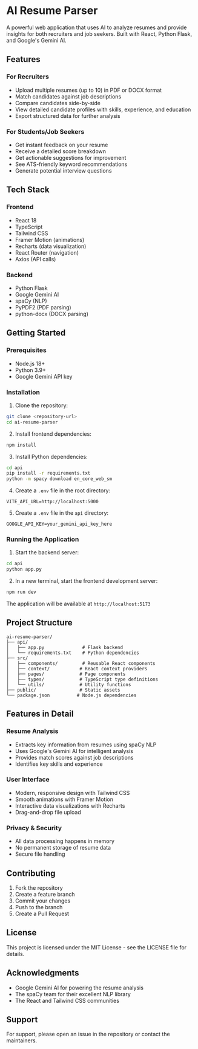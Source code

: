 # AI Resume Parser

A powerful web application that uses AI to analyze resumes and provide insights for both recruiters and job seekers. Built with React, Python Flask, and Google's Gemini AI.

## Features

### For Recruiters
- Upload multiple resumes (up to 10) in PDF or DOCX format
- Match candidates against job descriptions
- Compare candidates side-by-side
- View detailed candidate profiles with skills, experience, and education
- Export structured data for further analysis

### For Students/Job Seekers
- Get instant feedback on your resume
- Receive a detailed score breakdown
- Get actionable suggestions for improvement
- See ATS-friendly keyword recommendations
- Generate potential interview questions

## Tech Stack

### Frontend
- React 18
- TypeScript
- Tailwind CSS
- Framer Motion (animations)
- Recharts (data visualization)
- React Router (navigation)
- Axios (API calls)

### Backend
- Python Flask
- Google Gemini AI
- spaCy (NLP)
- PyPDF2 (PDF parsing)
- python-docx (DOCX parsing)

## Getting Started

### Prerequisites
- Node.js 18+
- Python 3.9+
- Google Gemini API key

### Installation

1. Clone the repository:
```bash
git clone <repository-url>
cd ai-resume-parser
```

2. Install frontend dependencies:
```bash
npm install
```

3. Install Python dependencies:
```bash
cd api
pip install -r requirements.txt
python -m spacy download en_core_web_sm
```

4. Create a `.env` file in the root directory:
```env
VITE_API_URL=http://localhost:5000
```

5. Create a `.env` file in the `api` directory:
```env
GOOGLE_API_KEY=your_gemini_api_key_here
```

### Running the Application

1. Start the backend server:
```bash
cd api
python app.py
```

2. In a new terminal, start the frontend development server:
```bash
npm run dev
```

The application will be available at `http://localhost:5173`

## Project Structure

```
ai-resume-parser/
├── api/
│   ├── app.py              # Flask backend
│   └── requirements.txt    # Python dependencies
├── src/
│   ├── components/         # Reusable React components
│   ├── context/           # React context providers
│   ├── pages/             # Page components
│   ├── types/             # TypeScript type definitions
│   └── utils/             # Utility functions
├── public/                # Static assets
└── package.json          # Node.js dependencies
```

## Features in Detail

### Resume Analysis
- Extracts key information from resumes using spaCy NLP
- Uses Google's Gemini AI for intelligent analysis
- Provides match scores against job descriptions
- Identifies key skills and experience

### User Interface
- Modern, responsive design with Tailwind CSS
- Smooth animations with Framer Motion
- Interactive data visualizations with Recharts
- Drag-and-drop file upload

### Privacy & Security
- All data processing happens in memory
- No permanent storage of resume data
- Secure file handling

## Contributing

1. Fork the repository
2. Create a feature branch
3. Commit your changes
4. Push to the branch
5. Create a Pull Request

## License

This project is licensed under the MIT License - see the LICENSE file for details.

## Acknowledgments

- Google Gemini AI for powering the resume analysis
- The spaCy team for their excellent NLP library
- The React and Tailwind CSS communities

## Support

For support, please open an issue in the repository or contact the maintainers.
